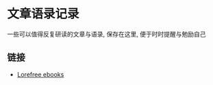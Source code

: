 # 文章语录记录

一些可以值得反复研读的文章与语录, 保存在这里, 便于时时提醒与勉励自己

## 链接

* [Lorefree ebooks](https://ebook2.lorefree.com/)

